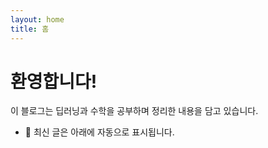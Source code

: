 ```yaml
---
layout: home
title: 홈
---
```


# 환영합니다!

이 블로그는 딥러닝과 수학을 공부하며 정리한 내용을 담고 있습니다.

- 📘 최신 글은 아래에 자동으로 표시됩니다.